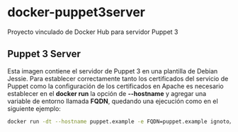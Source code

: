 # docker-puppet3server
Proyecto vinculado de Docker Hub para servidor Puppet 3

## Puppet 3 Server

Esta imagen contiene el servidor de Puppet 3 en una plantilla de Debian Jessie. Para establecer correctamente tanto los certificados del servicio de Puppet como la configuración de los certificados en Apache es necesario establecer en el **docker run** la opción de **--hostname** y agregar una variable de entorno llamada **FQDN**, quedando una ejecución como en el siguiente ejemplo:

```bash
docker run -dt --hostname puppet.example -e FQDN=puppet.example ignoto/puppet3server
```
